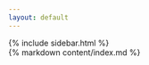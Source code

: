 ```yaml
---
layout: default
---
```


<div id="function-list">
    {% include sidebar.html %}
</div>

<div id="function-info">
    {% markdown content/index.md %}
</div>
